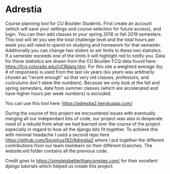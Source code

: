 # Adrestia
Course planning tool for CU Boulder Students. First create an account (which will save your settings and course selection for future access), and login. You can then add classes to your spring 2018 or fall 2019 semesters. This tool will let you see the total challenge level and the total hours per week you will need to spend on studying and homework for that semester. Additionally you can change two sliders to set limits to these two statistics. If a semester exceeds one of the limits it will highlight red to notify you. Data for these statistics are drawn from the CU Boulder FCQ data found here: https://fcq.colorado.edu/UCBdata.htm. For this site a weighted average (by # of responses) is used from the last six years (six years was arbitrarily chosen as "recent enough" so that very old classes, professors, and curiculums don't skew the numbers). Because we only look at the fall and spring semesters, data from summer classes (which are accelerated and have higher hours per week numbers) is excluded.


You can use this tool here:
https://adrestia2.herokuapp.com/

During the course of this project we encountered issues with eventually merging all our independant bits of code, our project was also in desperate need of a rebuild from what we had learned over the course of the project especially in regard to how all the django bits fit together. To achieve this with minimal headache I used a second repo here https://github.com/Sisyphus192/Adrestia2 where I put together the different contributions from our team members on their different branches. The website.old folder contains all the previous code.

Credit goes to https://simpleisbetterthancomplex.com/ for their excellent django tutorials which helped us create this project.